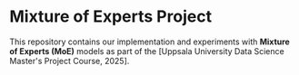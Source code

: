 # Mixture of Experts Project

This repository contains our implementation and experiments with **Mixture of Experts (MoE)** models as part of the [Uppsala University Data Science Master's Project Course, 2025].
